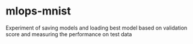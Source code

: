 # mlops-mnist

Experiment of saving models and loading best model based on validation score and measuring the performance on test data
